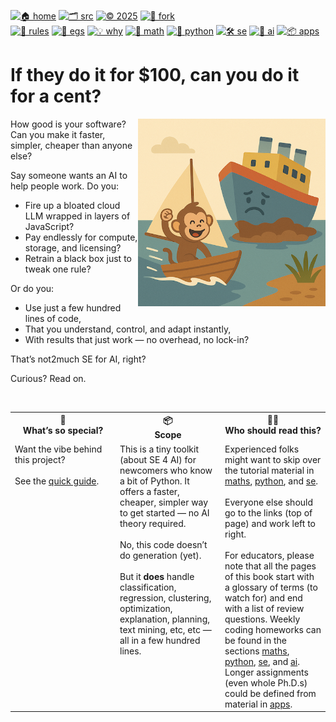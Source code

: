 [![🏠 home](https://img.shields.io/badge/home-cccccc?style=flat)](/README)
[![🗂️ src](https://img.shields.io/badge/src-aaaaaa?style=flat)](/src/)
[![© 2025](https://img.shields.io/badge/©︎_2025-cccccc?style=flat)](#)
[![🔱 fork](https://img.shields.io/badge/fork-grey?style=flat&logo=github&logoColor=white)](https://github.com/not2much/se4ai/fork)<br>
[![🧭 rules](https://img.shields.io/badge/guide-88c0d0?style=flat)](rules)
[![📂 egs](https://img.shields.io/badge/egs-81a1c1?style=flat)](egs)
[![💡 why](https://img.shields.io/badge/motivation-eee85c?style=flat)](motives)
[![📐 math](https://img.shields.io/badge/maths-8faadc?style=flat)](maths)
[![🐍 python](https://img.shields.io/badge/python-a4c639?style=flat)](python)
[![🛠 se](https://img.shields.io/badge/se-f36f6f?style=flat)](se)
[![🧠 ai](https://img.shields.io/badge/ai-c17dc6?style=flat)](a)
[![📦 apps](https://img.shields.io/badge/apps-faa857?style=flat)](apps)


# If they do it for $100, can you do it for a cent?


<img align=right src="img/not2much.png" width=300>


How good is your software? Can you make it faster, simpler, cheaper than anyone else?

Say someone wants an AI to help people work. Do you:

- Fire up a bloated cloud LLM wrapped in layers of JavaScript?
- Pay endlessly for compute, storage, and licensing?
- Retrain a black box just to tweak one rule?

Or do you:

- Use just a few hundred lines of code,
- That you understand, control, and adapt instantly,
-  With results that just work — no overhead, no lock-in?

That’s not2much SE for AI, right?

Curious? Read on.


<br clear=all>


<table width="100%">
  <tr>
    <th width="33%" valign="top">🌟 <br> <strong>What’s so special?</strong></th>
    <th width="33%" valign="top">📦 <br> <strong>Scope</strong></th>
    <th width="33%" valign="top">🧑‍💻 <br> <strong>Who should read this?</strong></th>
  </tr>
  <tr>
    <td valign="top">
      Want the vibe behind this project?
      <br><br>
      See the    <a href="rules.md">quick guide</a>.
    </td>
    <td valign="top">
      This is a tiny toolkit (about SE 4 AI) for newcomers who know a bit of Python. It offers a faster, cheaper, simpler way to get started — no AI theory required.
<br><br>
    No, this code doesn’t do generation (yet).
      <br><br>
      But it <strong>does</strong> handle classification, regression, clustering, optimization, explanation, planning, text mining, etc, etc — all in a few hundred lines.
    </td>
    <td valign="top">
        Experienced folks might want to skip over the tutorial material in
         <a href="maths.md">maths</a>,
         <a href="python.md">python</a>, and
         <a href="se.md">se</a>.
<br><br>
    Everyone else should go to the links (top of page) and work left to right.
<br><br>
    For educators, please note that all the pages of this book start with a glossary of terms (to watch for) and end with a list of review questions. Weekly
coding
homeworks can be found  in the sections
         <a href="maths.md">maths</a>,
         <a href="python.md">python</a>,
         <a href="se.md">se</a>, and
         <a href="ai.md">ai</a>.     Longer assignments (even whole Ph.D.s) could be defined from material in
         <a href="apps.md">apps</a>.
    </td>
  </tr>
</table>


